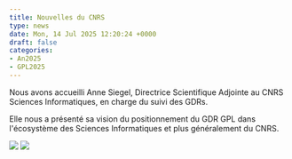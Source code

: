 ```yaml
---
title: Nouvelles du CNRS
type: news
date: Mon, 14 Jul 2025 12:20:24 +0000
draft: false
categories:
- An2025
- GPL2025
---
```


Nous avons accueilli Anne Siegel, Directrice Scientifique Adjointe au CNRS Sciences Informatiques, en charge du suivi des GDRs.

Elle nous a présenté sa vision du positionnement du GDR GPL dans l'écosystème des Sciences Informatiques et plus généralement du CNRS.

![](https://gdr-gpl.cnrs.fr/wp-content/uploads/2025/07/GPL25-Siegel1.jpg) ![](https://gdr-gpl.cnrs.fr/wp-content/uploads/2025/07/GPL25-Siegel2.jpg)
